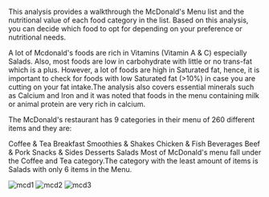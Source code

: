 This analysis provides a walkthrough the McDonald's Menu list and the nutritional value of each food category in the list. Based on this analysis, you can decide which food to opt for depending on your preference or nutritional needs.

A lot of Mcdonald's foods are rich in Vitamins (Vitamin A & C) especially Salads. Also, most foods are low in carbohydrate with little or no trans-fat which is a plus. However, a lot of foods are high in Saturated fat, hence, it is important to check for foods with low Saturated fat (>10%) in case you are cutting on your fat intake.The analysis also covers essential minerals such as Calcium and Iron and it was noted that foods in the menu containing milk or animal protein are very rich in calcium.

The McDonald's restaurant has 9 categories in their menu of 260 different items and they are:

Coffee & Tea
Breakfast
Smoothies & Shakes
Chicken & Fish
Beverages
Beef & Pork
Snacks & Sides
Desserts
Salads
Most of McDonald's menu fall under the Coffee and Tea category.The category with the least amount of items is Salads with only 6 items in the Menu.


![mcd1](https://user-images.githubusercontent.com/109465506/184534661-2eee4540-4e35-422c-aef7-e54fbc1b0783.png)
![mcd2](https://user-images.githubusercontent.com/109465506/184534681-138cd79b-a6f6-4873-8ca3-1c889d002eea.png)
![mcd3](https://user-images.githubusercontent.com/109465506/184534689-fa822ba2-6049-4cdb-b1a8-f050590eefe0.png)
